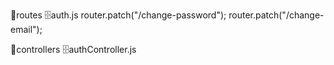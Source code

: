 📁routes 🗄️auth.js
router.patch("/change-password");
router.patch("/change-email");

📁controllers 🗄️authController.js
